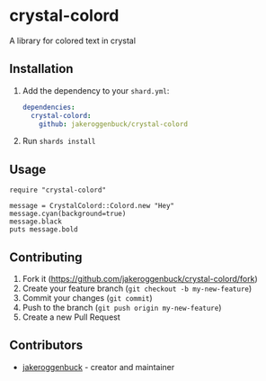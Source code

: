 # crystal-colord

 A library for colored text in crystal 

## Installation

1. Add the dependency to your `shard.yml`:

   ```yaml
   dependencies:
     crystal-colord:
       github: jakeroggenbuck/crystal-colord
   ```

2. Run `shards install`

## Usage

```crystal
require "crystal-colord"
```

```crystal
message = CrystalColord::Colord.new "Hey"
message.cyan(background=true)
message.black
puts message.bold
```

## Contributing

1. Fork it (<https://github.com/jakeroggenbuck/crystal-colord/fork>)
2. Create your feature branch (`git checkout -b my-new-feature`)
3. Commit your changes (`git commit`)
4. Push to the branch (`git push origin my-new-feature`)
5. Create a new Pull Request

## Contributors

- [jakeroggenbuck](https://github.com/jakeroggenbuck) - creator and maintainer
